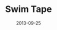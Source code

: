 ---
discogs_id: 10654701
discogs_master_id: 1271655
title: Swim Tape
artists: ['Snacs']
date: 2013-09-25
genre: ['Electronic']
image: Swim Tape-10654701.jpg
country: USA & Canada
styles: ['Downtempo', 'Ambient']
---